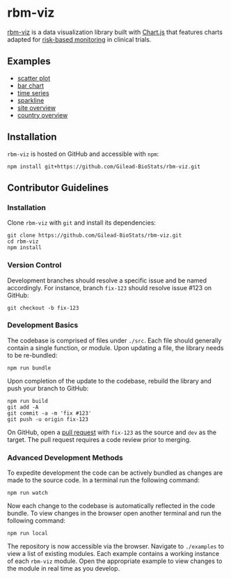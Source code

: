 # rbm-viz
[rbm-viz](https://github.com/Gilead-BioStats/rbm-viz/) is a data visualization library built with
[Chart.js](https://www.chartjs.org/) that features charts adapted for
[risk-based monitoring](https://www.fda.gov/media/121479/download) in clinical trials.

## Examples
- [scatter plot](https://fluffy-disco-22959532.pages.github.io/scatterPlot/)
- [bar chart](https://fluffy-disco-22959532.pages.github.io/barChart/)
- [time series](https://fluffy-disco-22959532.pages.github.io/timeSeriesContinuous/)
- [sparkline](https://fluffy-disco-22959532.pages.github.io/sparkline/)
- [site overview](https://fluffy-disco-22959532.pages.github.io/siteOverview/)
- [country overview](https://fluffy-disco-22959532.pages.github.io/groupOverview/)

## Installation

`rbm-viz` is hosted on GitHub and accessible with `npm`:

```
npm install git+https://github.com/Gilead-BioStats/rbm-viz.git
```

## Contributor Guidelines

### Installation

Clone `rbm-viz` with `git` and install its dependencies:

```
git clone https://github.com/Gilead-BioStats/rbm-viz.git
cd rbm-viz
npm install
```

### Version Control

Development branches should resolve a specific issue and be named accordingly.  For instance, branch
`fix-123` should resolve issue #123 on GitHub:

```
git checkout -b fix-123
```

### Development Basics

The codebase is comprised of files under `./src`.  Each file should generally contain a single
function, or module.  Upon updating a file, the library needs to be re-bundled:

```
npm run bundle
```

Upon completion of the update to the codebase, rebuild the library and push your branch to GitHub:

```
npm run build
git add -A
git commit -a -m 'fix #123'
git push -u origin fix-123
```

On GitHub, open a [pull request](https://github.com/Gilead-BioStats/rbm-viz/pulls) with `fix-123` as
the source and `dev` as the target.  The pull request requires a code review prior to merging.

### Advanced Development Methods

To expedite development the code can be actively bundled as changes are made to the source code. In
a terminal run the following command:

```
npm run watch
```

Now each change to the codebase is automatically reflected in the code bundle. To view changes in
the browser open another terminal and run the following command:

```
npm run local
```

The repository is now accessible via the browser.  Navigate to `./examples` to view a list of
existing modules.  Each example contains a working instance of each `rbm-viz` module.  Open the
appropriate example to view changes to the module in real time as you develop.
